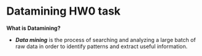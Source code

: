 # Datamining HW0 task
__What is Datamining?__
- __*Data mining*__ is the process of searching and analyzing a large batch of raw data in order to identify patterns and extract useful information.

